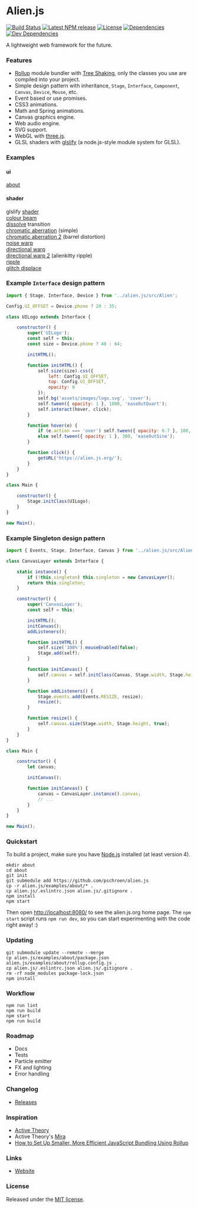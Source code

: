 # Alien.js
[![Build Status](https://travis-ci.org/pschroen/alien.js.svg)]()
[![Latest NPM release](https://img.shields.io/npm/v/alien.js.svg)]()
[![License](https://img.shields.io/npm/l/alien.js.svg)]()
[![Dependencies](https://img.shields.io/david/pschroen/alien.js.svg)]()
[![Dev Dependencies](https://img.shields.io/david/dev/pschroen/alien.js.svg)]()

A lightweight web framework for the future.

### Features

* [Rollup](https://rollupjs.org/) module bundler with [Tree Shaking](https://github.com/rollup/rollup#tree-shaking), only the classes you use are compiled into your project.
* Simple design pattern with inheritance, `Stage`, `Interface`, `Component`, `Canvas`, `Device`, `Mouse`, etc.
* Event based or use promises.
* CSS3 animations.
* Math and Spring animations.
* Canvas graphics engine.
* Web audio engine.
* SVG support.
* WebGL with [three.js](https://threejs.org/).
* GLSL shaders with [glslify](https://github.com/glslify/glslify) (a node.js-style module system for GLSL).

### Examples

#### ui

[about](https://rawgit.com/pschroen/alien.js/master/examples/about/dist/)

#### shader

glslify [shader](https://rawgit.com/pschroen/alien.js/master/examples/shader/dist/)  
[colour beam](https://rawgit.com/pschroen/alien.js/master/examples/colour_beam/dist/)  
[dissolve](https://rawgit.com/pschroen/alien.js/master/examples/dissolve/dist/) transition  
[chromatic aberration](https://rawgit.com/pschroen/alien.js/master/examples/chromatic_aberration/dist/) (simple)  
[chromatic aberration 2](https://rawgit.com/pschroen/alien.js/master/examples/chromatic_aberration2/dist/) (barrel distortion)  
[noise warp](https://rawgit.com/pschroen/alien.js/master/examples/noise_warp/dist/)  
[directional warp](https://rawgit.com/pschroen/alien.js/master/examples/directional_warp/dist/)  
[directional warp 2](https://rawgit.com/pschroen/alien.js/master/examples/directional_warp2/dist/) (alienkitty ripple)  
[ripple](https://rawgit.com/pschroen/alien.js/master/examples/ripple/dist/)  
[glitch displace](https://rawgit.com/pschroen/alien.js/master/examples/glitch_displace/dist/)

### Example `Interface` design pattern

```js
import { Stage, Interface, Device } from '../alien.js/src/Alien';

Config.UI_OFFSET = Device.phone ? 20 : 35;

class UILogo extends Interface {

    constructor() {
        super('UILogo');
        const self = this;
        const size = Device.phone ? 40 : 64;

        initHTML();

        function initHTML() {
            self.size(size).css({
                left: Config.UI_OFFSET,
                top: Config.UI_OFFSET,
                opacity: 0
            });
            self.bg('assets/images/logo.svg', 'cover');
            self.tween({ opacity: 1 }, 1000, 'easeOutQuart');
            self.interact(hover, click);
        }

        function hover(e) {
            if (e.action === 'over') self.tween({ opacity: 0.7 }, 100, 'easeOutSine');
            else self.tween({ opacity: 1 }, 300, 'easeOutSine');
        }

        function click() {
            getURL('https://alien.js.org/');
        }
    }
}

class Main {

    constructor() {
        Stage.initClass(UILogo);
    }
}

new Main();
```

### Example Singleton design pattern

```js
import { Events, Stage, Interface, Canvas } from '../alien.js/src/Alien';

class CanvasLayer extends Interface {

    static instance() {
        if (!this.singleton) this.singleton = new CanvasLayer();
        return this.singleton;
    }

    constructor() {
        super('CanvasLayer');
        const self = this;

        initHTML();
        initCanvas();
        addListeners();

        function initHTML() {
            self.size('100%').mouseEnabled(false);
            Stage.add(self);
        }

        function initCanvas() {
            self.canvas = self.initClass(Canvas, Stage.width, Stage.height, true);
        }

        function addListeners() {
            Stage.events.add(Events.RESIZE, resize);
            resize();
        }

        function resize() {
            self.canvas.size(Stage.width, Stage.height, true);
        }
    }
}

class Main {

    constructor() {
        let canvas;

        initCanvas();

        function initCanvas() {
            canvas = CanvasLayer.instance().canvas;
            // ...
        }
    }
}

new Main();
```

### Quickstart

To build a project, make sure you have [Node.js](https://nodejs.org/) installed (at least version 4).

```
mkdir about
cd about
git init
git submodule add https://github.com/pschroen/alien.js
cp -r alien.js/examples/about/* .
cp alien.js/.eslintrc.json alien.js/.gitignore .
npm install
npm start
```

Then open [http://localhost:8080/](http://localhost:8080/) to see the alien.js.org home page. The `npm start` script runs `npm run dev`, so you can start experimenting with the code right away! :)

### Updating

```
git submodule update --remote --merge
cp alien.js/examples/about/package.json alien.js/examples/about/rollup.config.js .
cp alien.js/.eslintrc.json alien.js/.gitignore .
rm -rf node_modules package-lock.json
npm install
```

### Workflow

```
npm run lint
npm run build
npm start
npm run build
```

### Roadmap

* Docs
* Tests
* Particle emitter
* FX and lighting
* Error handling

### Changelog

* [Releases](https://github.com/pschroen/alien.js/releases)

### Inspiration

* [Active Theory](https://activetheory.net/)
* Active Theory's [Mira](https://medium.com/@activetheory/mira-exploring-the-potential-of-the-future-web-e1f7f326d58e)
* [How to Set Up Smaller, More Efficient JavaScript Bundling Using Rollup](https://code.lengstorf.com/learn-rollup-js/)

### Links

* [Website](https://alien.js.org/)

### License

Released under the [MIT license](LICENSE).
